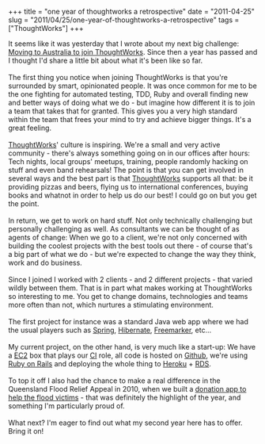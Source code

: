 +++ 
title = "one year of thoughtworks a retrospective"
date = "2011-04-25"
slug = "2011/04/25/one-year-of-thoughtworks-a-retrospective"
tags =["ThoughtWorks"]
+++

<p>
It seems like it was yesterday that I wrote about my next big challenge: <a href="http://www.leonardoborges.com/writings/2009/10/08/soon-off-to-conquer-lands-afar/" target="_blank">Moving to Australia to join ThoughtWorks</a>. Since then a year has passed and I thought I'd share a little bit about what it's been like so far.<br><br>The first thing you notice when joining ThoughtWorks is that you're surrounded by smart, opinionated people. It was once common for me to be the one fighting for automated testing, TDD, Ruby and overall finding new and better ways of doing what we do - but imagine how different it is to join a team that takes that for granted. This gives you a very high standard within the team that frees your mind to try and achieve bigger things. It's a great feeling.<br><br><a href="http://www.thoughtworks.com" target="_blank">ThoughtWorks</a>' culture is inspiring. We're a small and very active community - there's always something going on in our offices after hours: Tech nights, local groups' meetups, training, people randomly hacking on stuff and even band rehearsals! The point is that you can get involved in several ways and the best part is that <a href="http://www.thoughtworks.com" target="_blank">ThoughtWorks</a> supports all that: be it providing pizzas and beers, flying us to international conferences, buying books and whatnot in order to help us do our best! I could go on but you get the point.<br><br>In return, we get to work on hard stuff. Not only technically challenging but personally challenging as well. As consultants we can be thought of as agents of change: When we go to a client, we're not only concerned with building the coolest projects with the best tools out there - of course that's a big part of what we do - but we're expected to change the way they think, work and do business.<br><br>Since I joined I worked with 2 clients - and 2 different projects - that varied wildly between them. That is in part what makes working at ThoughtWorks so interesting to me. You get to change domains, technologies and teams more often than not, which nurtures a stimulating environment.<br><br>The first project for instance was a standard Java web app where we had the usual players such as <a title="Spring" href="http://www.springsource.org/" target="_blank">Spring</a>, <a title="Hibernate" href="http://www.hibernate.org/" target="_blank">Hibernate</a>, <a title="Freemarker" href="http://freemarker.sourceforge.net/" target="_blank">Freemarker</a>, etc...<br><br>My current project, on the other hand, is very much like a start-up: We have a <a title="Amazon EC2" href="http://aws.amazon.com/ec2/" target="_blank">EC2</a> box that plays our <a title="Continuous Integration" href="http://en.wikipedia.org/wiki/Continuous_integration" target="_blank">CI</a> role, all code is hosted on <a title="Github" href="https://github.com/" target="_blank">Github</a>, we're using <a title="Ruby on Rails" href="http://www.rubyonrails.org/" target="_blank">Ruby on Rails</a> and deploying the whole thing to <a href="http://www.heroku.com/">Heroku</a> + <a title="Amazon RDS" href="http://aws.amazon.com/rds/" target="_blank">RDS</a>.<br><br>To top it off I also had the chance to make a real difference in the Queensland Flood Relief Appeal in 2010, when we built a <a title="Clouds against the floods" href="http://www.leonardoborges.com/writings/2011/01/16/clouds-against-the-floods/" target="_blank">donation app to help the flood victims</a> - that was definitely the highlight of the year, and something I'm particularly proud of.<br><br>What next? I'm eager to find out what my second year here has to offer. Bring it on!
</p>

